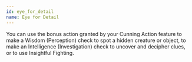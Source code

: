 ```yaml
---
id: eye_for_detail
name: Eye for Detail
---
```

You can use the bonus action granted by your Cunning Action feature to make a Wisdom (Perception) check to spot a hidden 
creature or object, to make an Intelligence (Investigation) check to uncover and decipher clues, or to use Insightful Fighting.